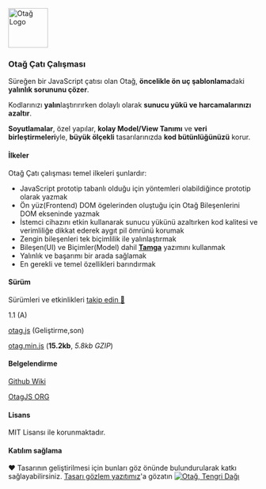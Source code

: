 <img src="https://ilgilenio.github.io/Otag/img/otag.svg" alt="Otağ Logo" height="80">
  
### Otağ Çatı Çalışması

Süreğen bir JavaScript çatısı olan Otağ, **öncelikle ön uç şablonlama**daki **yalınlık sorununu çözer**. 

Kodlarınızı **yalın**laştırırırken dolaylı olarak **sunucu yükü ve harcamalarınızı azaltır**. 

**Soyutlamalar**, özel yapılar, **kolay Model/View Tanımı** ve **veri birleştirmeleri**yle, **büyük ölçekli** tasarılarınızda **kod bütünlüğünüzü** korur.

#### İlkeler
Otağ Çatı çalışması temel ilkeleri şunlardır:

* JavaScript prototip tabanlı olduğu için yöntemleri olabildiğince prototip olarak yazmak
* Ön yüz(Frontend) DOM ögelerinden oluştuğu için Otağ Bileşenlerini DOM ekseninde yazmak
* İstemci cihazını etkin kullanarak sunucu yükünü azaltırken kod kalitesi ve verimliliğe dikkat ederek aygıt pil ömrünü korumak
* Zengin bileşenleri tek biçimlilik ile yalınlaştırmak
* Bileşen(UI) ve Biçimler(Model) dahil **[Tamga](https://github.com/ilgilenio/Tamga)** yazımını kullanmak
* Yalınlık ve başarımı bir arada sağlamak
* En gerekli ve temel özellikleri barındırmak

#### Sürüm
Sürümleri ve etkinlikleri [takip edin 📆](https://ilgilenio.github.io/Otag/cizelge/)

1.1 (A)

[otag.js](https://ilgilenio.github.io/Otag/otag.js) (Geliştirme,son)

[otag.min.js](https://ilgilenio.github.io/Otag/otag.min.js) (**15.2kb**, _5.8kb GZIP_)


#### Belgelendirme
[Github Wiki](https://github.com/ilgilenio/Otag/wiki)

[OtagJS ORG](https://otagjs.org/#/belge)

#### Lisans
MIT Lisansı ile korunmaktadır.

#### Katılım sağlama
♥ Tasarının geliştirilmesi için bunları göz önünde bulundurularak katkı sağlayabilirsiniz.
[Tasarı gözlem yazıtımız](https://tree.taiga.io/project/ilgilenio-otag/kanban)'a gözatın
<a href="https://github.com/ilgilenio/Otag/wiki">
    <img src="https://ilgilenio.github.io/Otag/img/otag.tengri.png" alt="Otağ, Tengri Dağı">
  </a>
